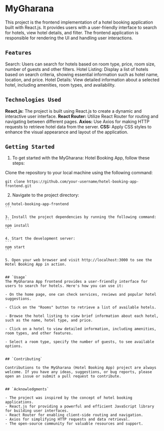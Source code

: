 # MyGharana

This project is the frontend implementation of a hotel booking application built with React.js. It provides users with a user-friendly interface to search for hotels, view hotel details, and filter. The frontend application is responsible for rendering the UI and handling user interactions.


## `Features`

Search: Users can search for hotels based on room type, price, room size, number of guests and other filters.
Hotel Listing: Display a list of hotels based on search criteria, showing essential information such as hotel name, location, and price.
Hotel Details: View detailed information about a selected hotel, including amenities, room types, and availability.


## `Technologies Used`
**React.js:** The project is built using React.js to create a dynamic and interactive user interface.
**React Router:** Utilize React Router for routing and navigating between different pages.
**Axios:** Use Axios for making HTTP requests to retrieve hotel data from the server.
**CSS:** Apply CSS styles to enhance the visual appearance and layout of the application.


## `Getting Started`

1. To get started with the MyGharana: Hotel Booking App, follow these steps:

Clone the repository to your local machine using the following command:
```
git clone https://github.com/your-username/hotel-booking-app-frontend.git
```

2. Navigate to the project directory:
````
cd hotel-booking-app-frontend
```

3. Install the project dependencies by running the following command:
```
npm install
```

4. Start the development server:
```
npm start
```

5. Open your web browser and visit http://localhost:3000 to see the Hotel Booking App in action.


## `Usage`
The MyGharana App frontend provides a user-friendly interface for users to search for hotels. Here's how you can use it:

- On the home page, one can check services, reviews and popular hotel suggestions.

- Click on the "Rooms" button to retrieve a list of available hotels.

- Browse the hotel listing to view brief information about each hotel, such as the name, hotel type, and price.

- Click on a hotel to view detailed information, including amenities, room types, and other features.

- Select a room type, specify the number of guests, to see available options.


## `Contributing`

Contributions to the MyGharana (Hotel Booking App) project are always welcome. If you have any ideas, suggestions, or bug reports, please open an issue or submit a pull request to contribute.


## `Acknowledgments`

- The project was inspired by the concept of hotel booking applications.
- React.js for providing a powerful and efficient JavaScript library for building user interfaces.
- React Router for enabling client-side routing and navigation.
- Axios for simplifying HTTP requests and data retrieval.
- The open-source community for valuable resources and support.






